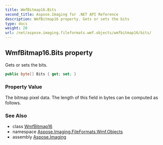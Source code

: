 ```yaml
---
title: WmfBitmap16.Bits
second_title: Aspose.Imaging for .NET API Reference
description: WmfBitmap16 property. Gets or sets the bits
type: docs
weight: 20
url: /net/aspose.imaging.fileformats.wmf.objects/wmfbitmap16/bits/
---
```

## WmfBitmap16.Bits property

Gets or sets the bits.

```csharp
public byte[] Bits { get; set; }
```

### Property Value

The bitmap pixel data. The length of this field in bytes can be computed as follows.

### See Also

* class [WmfBitmap16](../)
* namespace [Aspose.Imaging.FileFormats.Wmf.Objects](../../wmfbitmap16/)
* assembly [Aspose.Imaging](../../../)


